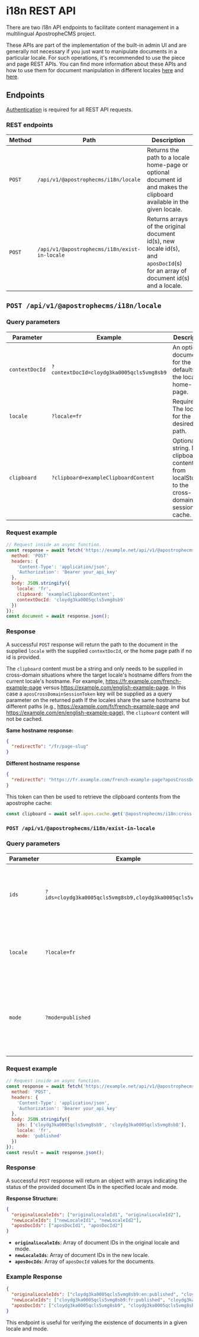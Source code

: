# i18n REST API

There are two i18n API endpoints to facilitate content management in a multilingual ApostropheCMS project.

These APIs are part of the implementation of the built-in admin UI and are generally not necessary if you just want to manipulate documents in a particular locale. For such operations, it's recommended to use the piece and page REST APIs. You can find more information about these APIs and how to use them for document manipulation in different locales [here](/reference/api/pages.md) and [here](/reference/api/pieces.md).

## Endpoints
[Authentication](/reference/api/authentication.md) is required for all REST API requests.

### REST endpoints

| Method | Path | Description |
|---------|---------|---------|
| `POST` | `/api/v1/@apostrophecms/i18n/locale` | Returns the path to a locale home-page or optional document id and makes the clipboard available in the given locale. |
| `POST` | `/api/v1/@apostrophecms/i18n/exist-in-locale` | Returns arrays of the original document id(s), new locale id(s), and `aposDocId`(s) for an array of document id(s) and a locale. |

## `POST /api/v1/@apostrophecms/i18n/locale`

### Query parameters

| Parameter | Example | Description |
|----------|------|-------------|
| `contextDocId` | `?contextDocId=cloydg3ka0005qcls5vmg8sb9` | An optional document id for the path, defaults to the locale home-page. |
| `locale` | `?locale=fr` | Required. The locale for the desired path. |
| `clipboard` | `?clipboard=exampleClipboardContent` | Optional string. Move clipboard contents from localStorage to the cross-domain session cache. |

### Request example

```javascript
// Request inside an async function.
const response = await fetch('https://example.net/api/v1/@apostrophecms/i18n/locale', {
  method: 'POST'
  headers: {
    'Content-Type': 'application/json',
    'Authorization': 'Bearer your_api_key'
  },
  body: JSON.stringify({
    locale: 'fr',
    clipboard: 'exampleClipboardContent',
    contextDocId: 'cloydg3ka0005qcls5vmg8sb9'
  })
});
const document = await response.json();
```

### Response
A successful `POST` response will return the path to the document in the supplied `locale` with the supplied `contextDocId`, or the home page path if no id is provided.

The `clipboard` content must be a string and only needs to be supplied in cross-domain situations where the target locale's hostname differs from the current locale's hostname. For example, https://fr.example.com/french-example-page versus https://example.com/english-example-page. In this case a `aposCrossDomainSessionToken` key will be supplied as a query parameter on the returned path If the locales share the same hostname but different paths (e.g., https://example.com/fr/french-example-page and https://example.com/en/english-example-page), the `clipboard` content will not be cached.


**Same hostname response:**
``` json
{
  "redirectTo": "/fr/page-slug"
}
```

**Different hostname response**
``` json
{
  "redirectTo": "https://fr.example.com/french-example-page?aposCrossDomainSessionToken=generated_token"
}
```
This token can then be used to retrieve the clipboard contents from the apostrophe cache:
``` javascript
const clipboard = await self.apos.cache.get('@apostrophecms/i18n:cross-domain-sessions', generated_token);
```

### `POST /api/v1/@apostrophecms/i18n/exist-in-locale`

### Query parameters

| Parameter | Example | Description |
|-----------|---------|-------------|
| `ids`     | `?ids=cloydg3ka0005qcls5vmg8sb9,cloydg3ka0005qcls5vmg8sb8` | Required. An array of document IDs to check in the specified locale. |
| `locale`  | `?locale=fr` | Required. The locale in which to check for the document IDs. |
| `mode`    | `?mode=published` | Required. The mode (e.g., draft or published) in which to check for the document IDs. |

### Request example

```javascript
// Request inside an async function.
const response = await fetch('https://example.net/api/v1/@apostrophecms/i18n/exist-in-locale', {
  method: 'POST',
  headers: {
    'Content-Type': 'application/json',
    'Authorization': 'Bearer your_api_key'
  },
  body: JSON.stringify({
    ids: ['cloydg3ka0005qcls5vmg8sb9', 'cloydg3ka0005qcls5vmg8sb8'],
    locale: 'fr',
    mode: 'published'
  })
});
const result = await response.json();
```

### Response

A successful `POST` response will return an object with arrays indicating the status of the provided document IDs in the specified locale and mode.

**Response Structure:**
```json
{
  "originalLocaleIds": ["originalLocaleId1", "originalLocaleId2"],
  "newLocaleIds": ["newLocaleId1", "newLocaleId2"],
  "aposDocIds": ["aposDocId1", "aposDocId2"]
}
```

- **`originalLocaleIds`**: Array of document IDs in the original locale and mode.
- **`newLocaleIds`**: Array of document IDs in the new locale.
- **`aposDocIds`**: Array of `aposDocId` values for the documents.

### Example Response

```json
{
  "originalLocaleIds": ["cloydg3ka0005qcls5vmg8sb9:en:published", "cloydg3ka0005qcls5vmg8sb8:en:published"],
  "newLocaleIds": ["cloydg3ka0005qcls5vmg8sb9:fr:published", "cloydg3ka0005qcls5vmg8sb8:fr:published"],
  "aposDocIds": ["cloydg3ka0005qcls5vmg8sb9", "cloydg3ka0005qcls5vmg8sb8"]
}
```

This endpoint is useful for verifying the existence of documents in a given locale and mode.